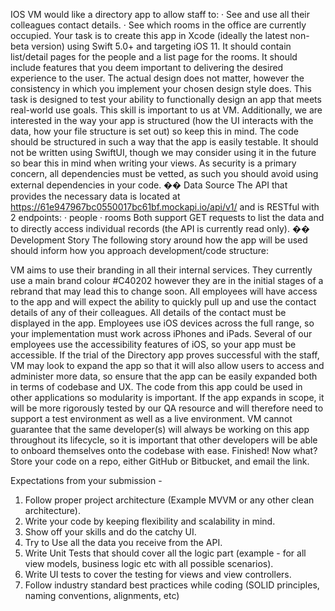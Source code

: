 IOS
VM would like a directory app to allow staff to:
· See and use all their colleagues contact details.
· See which rooms in the office are currently occupied.
Your task is to create this app in Xcode (ideally the latest non-beta version) using
Swift 5.0+ and targeting iOS 11. It should contain list/detail pages for the people
and a list page for the rooms. It should include features that you deem important to
delivering the desired experience to the user.
The actual design does not matter, however the consistency in which you
implement your chosen design style does. This task is designed to test your ability
to functionally design an app that meets real-world use goals. This skill is
important to us at VM. Additionally, we are interested in the way your app is
structured (how the UI interacts with the data, how your file structure is set out) so
keep this in mind.
The code should be structured in such a way that the app is easily testable.
It should not be written using SwiftUI, though we may consider using it in the
future so bear this in mind when writing your views. As security is a primary
concern, all dependencies must be vetted, as such you should avoid using external
dependencies in your code.
�� Data Source The API that provides the necessary data is located at
https://61e947967bc0550017bc61bf.mockapi.io/api/v1/ and is RESTful with 2
endpoints:
· people
· rooms
Both support GET requests to list the data and to directly access individual records
(the API is currently read only).
�� Development Story
The following story around how the app will be used should inform how you
approach development/code structure:

VM aims to use their branding in all their internal services. They currently use a
main brand colour #C40202 however they are in the initial stages of a rebrand that
may lead this to change soon.
All employees will have access to the app and will expect the ability to quickly
pull up and use the contact details of any of their colleagues. All details of the
contact must be displayed in the app. Employees use iOS devices across the full
range, so your implementation must work across iPhones and iPads. Several of our
employees use the accessibility features of iOS, so your app must be accessible.
If the trial of the Directory app proves successful with the staff, VM may look to
expand the app so that it will also allow users to access and administer more data,
so ensure that the app can be easily expanded both in terms of codebase and UX.
The code from this app could be used in other applications so modularity is
important. If the app expands in scope, it will be more rigorously tested by our QA
resource and will therefore need to support a test environment as well as a live
environment.
VM cannot guarantee that the same developer(s) will always be working on this
app throughout its lifecycle, so it is important that other developers will be able to
onboard themselves onto the codebase with ease.
Finished! Now what?
Store your code on a repo, either GitHub or Bitbucket, and email the link.

Expectations from your submission -
1. Follow proper project architecture (Example MVVM or any other clean
architecture).
2. Write your code by keeping flexibility and scalability in mind.
3. Show off your skills and do the catchy UI.
4. Try to Use all the data you receive from the API.
5. Write Unit Tests that should cover all the logic part (example - for all view
models, business logic etc with all possible scenarios).
6. Write UI tests to cover the testing for views and view controllers.
7. Follow industry standard best practices while coding (SOLID principles,
naming conventions, alignments, etc)
